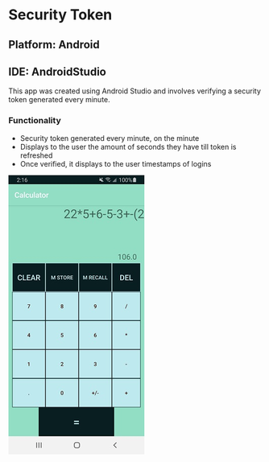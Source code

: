 # Security Token

## Platform: Android
## IDE: AndroidStudio
This app was created using Android Studio and involves verifying a security token generated every minute.

### Functionality
- Security token generated every minute, on the minute
- Displays to the user the amount of seconds they have till token is refreshed
- Once verified, it displays to the user timestamps of logins

![alt text](https://github.com/Dkaban/AndroidCalculator/blob/master/Calculator_Screenshot_Small.jpg?raw=true)
